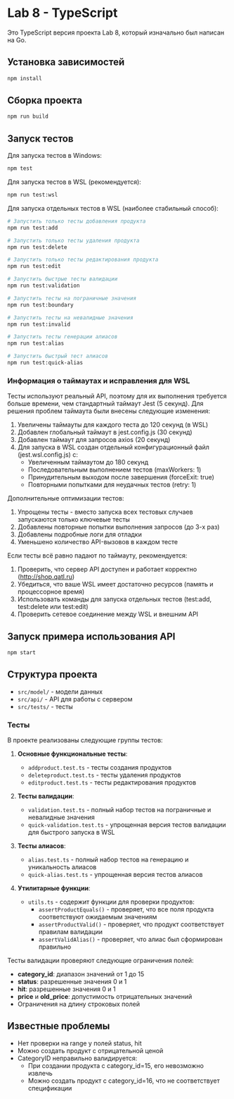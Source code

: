# Lab 8 - TypeScript

Это TypeScript версия проекта Lab 8, который изначально был написан на Go.

## Установка зависимостей

```bash
npm install
```

## Сборка проекта

```bash
npm run build
```

## Запуск тестов

Для запуска тестов в Windows:
```bash
npm test
```

Для запуска тестов в WSL (рекомендуется):
```bash
npm run test:wsl
```

Для запуска отдельных тестов в WSL (наиболее стабильный способ):
```bash
# Запустить только тесты добавления продукта
npm run test:add

# Запустить только тесты удаления продукта
npm run test:delete

# Запустить только тесты редактирования продукта
npm run test:edit

# Запустить быстрые тесты валидации
npm run test:validation

# Запустить тесты на пограничные значения
npm run test:boundary

# Запустить тесты на невалидные значения
npm run test:invalid

# Запустить тесты генерации алиасов
npm run test:alias

# Запустить быстрый тест алиасов
npm run test:quick-alias
```

### Информация о таймаутах и исправления для WSL

Тесты используют реальный API, поэтому для их выполнения требуется больше времени, чем стандартный таймаут Jest (5 секунд). Для решения проблем таймаута были внесены следующие изменения:

1. Увеличены таймауты для каждого теста до 120 секунд (в WSL)
2. Добавлен глобальный таймаут в jest.config.js (30 секунд)
3. Добавлен таймаут для запросов axios (20 секунд)
4. Для запуска в WSL создан отдельный конфигурационный файл (jest.wsl.config.js) с:
   - Увеличенным таймаутом до 180 секунд
   - Последовательным выполнением тестов (maxWorkers: 1)
   - Принудительным выходом после завершения (forceExit: true)
   - Повторными попытками для неудачных тестов (retry: 1)

Дополнительные оптимизации тестов:
1. Упрощены тесты - вместо запуска всех тестовых случаев запускаются только ключевые тесты
2. Добавлены повторные попытки выполнения запросов (до 3-х раз)
3. Добавлены подробные логи для отладки
4. Уменьшено количество API-вызовов в каждом тесте

Если тесты всё равно падают по таймауту, рекомендуется:
1. Проверить, что сервер API доступен и работает корректно (http://shop.qatl.ru)
2. Убедиться, что ваше WSL имеет достаточно ресурсов (память и процессорное время)
3. Использовать команды для запуска отдельных тестов (test:add, test:delete или test:edit)
4. Проверить сетевое соединение между WSL и внешним API

## Запуск примера использования API

```bash
npm start
```

## Структура проекта

- `src/model/` - модели данных
- `src/api/` - API для работы с сервером
- `src/tests/` - тесты

### Тесты

В проекте реализованы следующие группы тестов:

1. **Основные функциональные тесты**:
   - `addproduct.test.ts` - тесты создания продуктов
   - `deleteproduct.test.ts` - тесты удаления продуктов
   - `editproduct.test.ts` - тесты редактирования продуктов

2. **Тесты валидации**:
   - `validation.test.ts` - полный набор тестов на пограничные и невалидные значения
   - `quick-validation.test.ts` - упрощенная версия тестов валидации для быстрого запуска в WSL

3. **Тесты алиасов**:
   - `alias.test.ts` - полный набор тестов на генерацию и уникальность алиасов
   - `quick-alias.test.ts` - упрощенная версия тестов алиасов

4. **Утилитарные функции**:
   - `utils.ts` - содержит функции для проверки продуктов:
     - `assertProductEquals()` - проверяет, что все поля продукта соответствуют ожидаемым значениям
     - `assertProductValid()` - проверяет, что продукт соответствует правилам валидации
     - `assertValidAlias()` - проверяет, что алиас был сформирован правильно

Тесты валидации проверяют следующие ограничения полей:
- **category_id**: диапазон значений от 1 до 15
- **status**: разрешенные значения 0 и 1
- **hit**: разрешенные значения 0 и 1
- **price** и **old_price**: допустимость отрицательных значений
- Ограничения на длину строковых полей

## Известные проблемы

* Нет проверки на range у полей status, hit
* Можно создать продукт с отрицательной ценой
* CategoryID неправильно валидируется:
  * При создании продукта с category_id=15, его невозможно извлечь
  * Можно создать продукт с category_id=16, что не соответствует спецификации 
